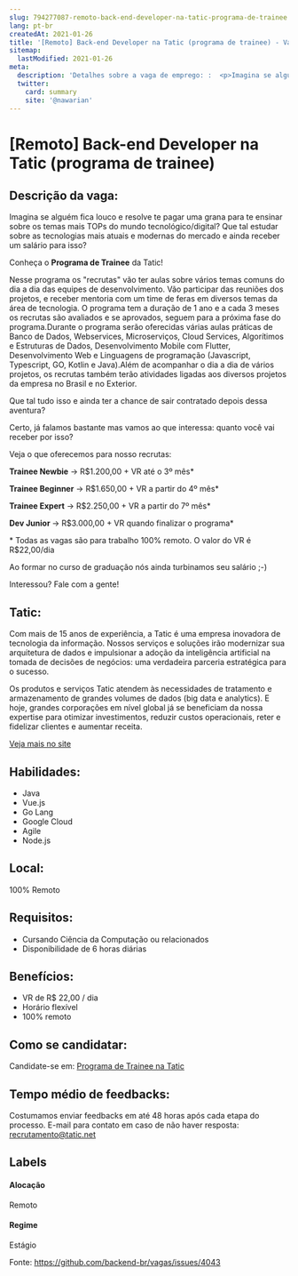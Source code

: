 ```yaml
---
slug: 794277087-remoto-back-end-developer-na-tatic-programa-de-trainee
lang: pt-br
createdAt: 2021-01-26
title: '[Remoto] Back-end Developer na Tatic (programa de trainee) - Vaga de Emprego'
sitemap:
  lastModified: 2021-01-26
meta:
  description: 'Detalhes sobre a vaga de emprego: :  <p>Imagina se alguém fica louco e resolve te pagar uma grana para te ensinar sobre os temas mais TOPs do mundo tecnológico/digital? Que tal estudar sobre as tecnologias mais atuais e modernas do mercado e ainda receber um salário para isso?</p> <p>Conheça o <strong>Programa de Trainee</strong> da Tatic!</p> <p></p> <p>Nesse programa os "recrutas" vão ter aulas sobre vários temas comuns do dia a dia das equipes de desenvolvimento. Vão participar das reuniões dos projetos, e receber mentoria com um time de feras em diversos temas da área de tecnologia. O programa tem a duração de 1 ano e a cada 3 meses os recrutas são avaliados e se aprovados, seguem para a próxima fase do programa.Durante o programa serão oferecidas várias aulas práticas de Banco de Dados, Webservices, Microserviços, Cloud Services, Algorítimos e Estruturas de Dados, Desenvolvimento Mobile com Flutter, Desenvolvimento Web e Linguagens de programação (Javascript, Typescript, GO, Kotlin e Java).Além de acompanhar o dia a dia de vários projetos, os recrutas também terão atividades ligadas aos diversos projetos da empresa no Brasil e no Exterior.</p> <p></p> <p>Que tal tudo isso e ainda ter a chance de sair contratado depois dessa aventura?</p> <p>Certo, já falamos bastante mas vamos ao que interessa: quanto você vai receber por isso?</p> <p></p> <p>Veja o que oferecemos para nosso recrutas:</p> <p></p> <p><strong>Trainee Newbie</strong> -&gt; R$1.200,00 + VR até o 3º mês*</p> <p><strong>Trainee Beginner</strong> -&gt; R$1.650,00 + VR a partir do 4º mês*</p> <p><strong>Trainee Expert</strong> -&gt; R$2.250,00 + VR a partir do 7º mês*</p> <p><strong>Dev Junior </strong>-&gt; R$3.000,00 + VR quando finalizar o programa*</p> <p>* Todas as vagas são para trabalho 100% remoto. O valor do VR é R$22,00/dia</p> <p></p> <p>Ao formar no curso de graduação nós ainda turbinamos seu salário ;-)</p> <p>Interessou? Fale com a gente!</p>'
  twitter:
    card: summary
    site: '@nawarian'
---
```


# [Remoto] Back-end Developer na Tatic (programa de trainee)

## Descrição da vaga: 
 <p>Imagina se alguém fica louco e resolve te pagar uma grana para te ensinar sobre os temas mais TOPs do mundo tecnológico/digital? Que tal estudar sobre as tecnologias mais atuais e modernas do mercado e ainda receber um salário para isso?</p>
<p>Conheça o <strong>Programa de Trainee</strong> da Tatic!</p>
<p></p>
<p>Nesse programa os "recrutas" vão ter aulas sobre vários temas comuns do dia a dia das equipes de desenvolvimento. Vão participar das reuniões dos projetos, e receber mentoria com um time de feras em diversos temas da área de tecnologia. O programa tem a duração de 1 ano e a cada 3 meses os recrutas são avaliados e se aprovados, seguem para a próxima fase do programa.Durante o programa serão oferecidas várias aulas práticas de Banco de Dados, Webservices, Microserviços, Cloud Services, Algorítimos e Estruturas de Dados, Desenvolvimento Mobile com Flutter, Desenvolvimento Web e Linguagens de programação (Javascript, Typescript, GO, Kotlin e Java).Além de acompanhar o dia a dia de vários projetos, os recrutas também terão atividades ligadas aos diversos projetos da empresa no Brasil e no Exterior.</p>
<p></p>
<p>Que tal tudo isso e ainda ter a chance de sair contratado depois dessa aventura?</p>
<p>Certo, já falamos bastante mas vamos ao que interessa: quanto você vai receber por isso?</p>
<p></p>
<p>Veja o que oferecemos para nosso recrutas:</p>
<p></p>
<p><strong>Trainee Newbie</strong> -&gt; R$1.200,00 + VR até o 3º mês*</p>
<p><strong>Trainee Beginner</strong> -&gt; R$1.650,00 + VR a partir  do 4º mês*</p>
<p><strong>Trainee Expert</strong> -&gt; R$2.250,00 + VR a partir  do 7º mês*</p>
<p><strong>Dev Junior </strong>-&gt; R$3.000,00 + VR quando finalizar o programa*</p>
<p>* Todas as vagas são para trabalho 100% remoto. O valor do VR é R$22,00/dia</p>
<p></p>
<p>Ao formar no curso de graduação nós ainda turbinamos seu salário ;-)</p>
<p>Interessou? Fale com a gente!</p>

## Tatic: 
 <p>Com mais de 15 anos de experiência, a Tatic é uma empresa inovadora de tecnologia da informação. Nossos serviços e soluções irão modernizar sua arquitetura de dados e impulsionar a adoção da inteligência artificial na tomada de decisões de negócios: uma verdadeira parceria estratégica para o sucesso.</p>

<p>Os produtos e serviços Tatic atendem às necessidades de tratamento e armazenamento de grandes volumes de dados (big data e analytics). E hoje, grandes corporações em nível global já se beneficiam da nossa expertise para otimizar investimentos, reduzir custos operacionais, reter e fidelizar clientes e aumentar receita.</p><a href='https://coodesh.com/empresas/tatic'>Veja mais no site</a>

 ## Habilidades: 
 - Java 
- Vue.js 
- Go Lang 
- Google Cloud 
- Agile 
- Node.js
## Local: 
 100% Remoto
## Requisitos: 
 - Cursando Ciência da Computação ou relacionados 
- Disponibilidade de 6 horas diárias

## Benefícios: 
 - VR de R$ 22,00 / dia 
- Horário flexível 
- 100% remoto
## Como se candidatar:
Candidate-se em: [Programa de Trainee na Tatic](https://coodesh.com/vagas/programa-de-trainee-135109?origin=github&modal=open)
## Tempo médio de feedbacks:
 Costumamos enviar feedbacks em até 48 horas após cada etapa do processo. E-mail para contato em caso de não haver resposta: [recrutamento@tatic.net](mailto:recrutamento@tatic.net)
## Labels
#### Alocação
Remoto
#### Regime
Estágio

Fonte: https://github.com/backend-br/vagas/issues/4043